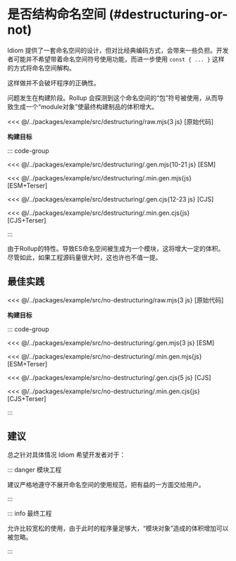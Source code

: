 # 是否结构命名空间 (#destructuring-or-not)

Idiom 提供了一套命名空间的设计，但对比经典编码方式，会带来一些负担。开发者可能并不希望带着命名空间符号使用功能，而进一步使用 `const { ... }` 这样的方式将命名空间解构。

这样做并不会破坏程序的正确性。

问题发生在构建阶段。Rollup 会探测到这个命名空间的“包”符号被使用，从而导致生成一个“module对象”使最终构建制品的体积增大。

<<< @/../packages/example/src/destructuring/raw.mjs{3 js} [原始代码]

**构建目标**

::: code-group

<<< @/../packages/example/src/destructuring/.gen.mjs{10-21 js} [ESM]

<<< @/../packages/example/src/destructuring/.min.gen.mjs{js} [ESM+Terser]

<<< @/../packages/example/src/destructuring/.gen.cjs{12-23 js} [CJS]

<<< @/../packages/example/src/destructuring/.min.gen.cjs{js} [CJS+Terser]

:::

由于Rollup的特性。导致ES命名空间被生成为一个模块，这将增大一定的体积。尽管如此，如果工程源码量很大时，这也许也不值一提。

## 最佳实践

<<< @/../packages/example/src/no-destructuring/raw.mjs{3 js} [原始代码]

**构建目标**

::: code-group

<<< @/../packages/example/src/no-destructuring/.gen.mjs{3 js} [ESM]

<<< @/../packages/example/src/no-destructuring/.min.gen.mjs{js} [ESM+Terser]

<<< @/../packages/example/src/no-destructuring/.gen.cjs{5 js} [CJS]

<<< @/../packages/example/src/no-destructuring/.min.gen.cjs{js} [CJS+Terser]

:::

## 建议

总之针对具体情况 Idiom 希望开发者对于：

::: danger 模块工程

建议严格地遵守不展开命名空间的使用规范，把有益的一方面交给用户。

:::

::: info 最终工程

允许比较宽松的使用，由于此时的程序量足够大，“模块对象”造成的体积增加可以被忽略。

:::
